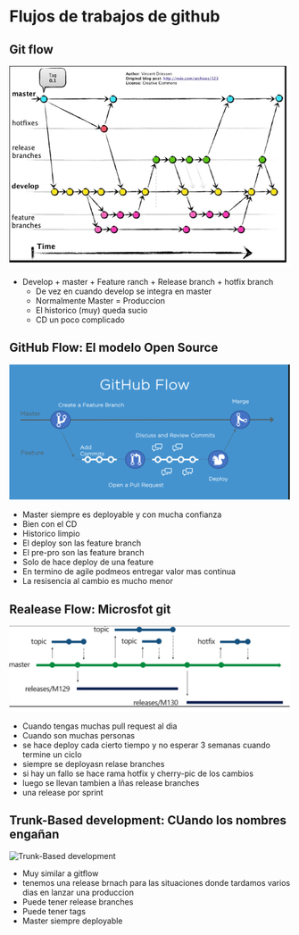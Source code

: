 # Flujos de trabajos de github
##  Git flow
![Git flow](./img/02.png)
- Develop + master + Feature ranch + Release branch + hotfix branch
    - De vez en cuando develop se integra en master
    - Normalmente Master = Produccion
    - El historico (muy) queda sucio
    - CD un poco complicado
## GitHub Flow: El modelo Open Source
![GitHub Flow](./img/03.png)
- Master siempre es deployable y con mucha confianza
- Bien con el CD
- Historico limpio
- El deploy son las feature branch
- El pre-pro son las feature branch
- Solo de hace deploy de una feature
- En termino de agile podmeos entregar valor mas continua
- La resisencia al cambio es mucho menor
## Realease Flow: Microsfot git 
![Realease Flow](./img/04.png)
- Cuando tengas muchas pull request al dia
- Cuando son muchas personas
- se hace deploy cada cierto tiempo y no esperar 3 semanas cuando termine un ciclo
- siempre se deployasn relase branches
- si hay un fallo se hace rama hotfix y cherry-pic de los cambios
- luego se llevan tambien a lñas release branches
- una release por sprint
## Trunk-Based development: CUando los nombres engañan
![Trunk-Based development](./img/05.png)
- Muy similar a gitflow
- tenemos una release brnach para las situaciones donde tardamos varios dias en lanzar una produccion
- Puede tener release branches
- Puede tener tags
- Master siempre deployable

